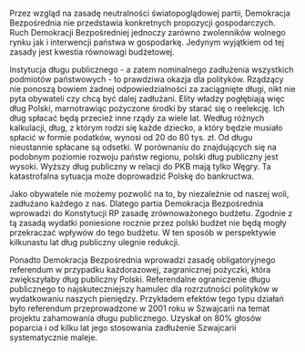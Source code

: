 Przez wzgląd na zasadę neutralności światopoglądowej partii, Demokracja Bezpośrednia nie przedstawia konkretnych propozycji gospodarczych. Ruch Demokracji Bezpośredniej jednoczy zarówno zwolenników wolnego rynku jak i interwencji państwa w gospodarkę. Jedynym wyjątkiem od tej zasady jest kwestia równowagi budżetowej.

Instytucja długu publicznego - a zatem nominalnego zadłużenia wszystkich podmiotów państwowych - to prawdziwa okazja dla polityków. Rządzący nie ponoszą bowiem żadnej odpowiedzialności za zaciągnięte długi, nikt nie pyta obywateli czy chcą być dalej zadłużani. Elity władzy pogłębiają więc dług Polski, marnotrawiąc pożyczone środki by starać się o reelekcję. Ich dług spłacać będą przecież inne rządy za wiele lat. Według różnych kalkulacji, dług, z którym rodzi się każde dziecko, a który będzie musiało spłacić w formie podatków, wynosi od 20 do 80 tys. zł. Od długu nieustannie spłacane są odsetki. W porównaniu do znajdujących się na podobnym poziomie rozwoju państw regionu, polski dług publiczny jest wysoki. Wyższy dług publiczny w relacji do PKB mają tylko Węgry. Ta katastrofalna sytuacja może doprowadzić Polskę do bankructwa.

Jako obywatele nie możemy pozwolić na to, by niezależnie od naszej woli, zadłużano każdego z nas. Dlatego partia Demokracja Bezpośrednia wprowadzi do Konstytucji RP zasadę zrównoważonego budżetu. Zgodnie z tą zasadą wydatki poniesione rocznie przez polski budżet nie będą mogły przekraczać wpływów do tego budżetu. W ten sposób w perspektywie kilkunastu lat dług publiczny ulegnie redukcji.

Ponadto Demokracja Bezpośrednia wprowadzi zasadę obligatoryjnego referendum w przypadku każdorazowej, zagranicznej pożyczki, która zwiększyłaby dług publiczny Polski. Referendalne ograniczenie długu publicznego to najskuteczniejszy hamulec dla rozrzutności polityków w wydatkowaniu naszych pieniędzy. Przykładem efektów tego typu działań było referendum przeprowadzone w 2001 roku w Szwajcarii na temat projektu zahamowania długu publicznego. Uzyskał on 80% głosów poparcia i od kilku lat jego stosowania zadłużenie Szwajcarii systematycznie maleje.